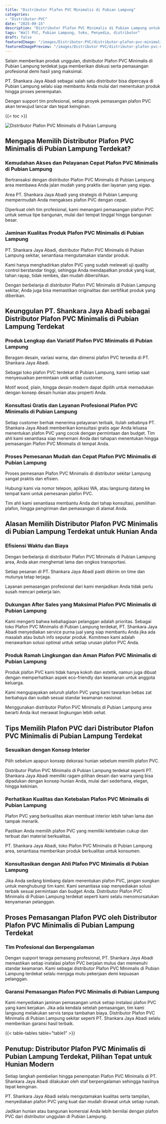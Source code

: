 ```yaml
---
title: "Distributor Plafon PVC Minimalis di Pubian Lampung"
categories:
- "Distributor-PVC"
date: "2025-09-15"
description: "Distributor Plafon PVC Minimalis di Pubian Lampung untuk hunian, perkantoran, serta gerai. Panel unggulan, variasi motif, warna elegan, dengan layanan pemasangan ditangani oleh tim berpengalaman serta garansi resmi!|Jasa penyediaan Plafon PVC Minimalis di Pubian Lampung bagi keperluan tempat tinggal, office, maupun ritel, dengan material berkualitas dan instalasi oleh tim profesional serta jaminan resmi.|Alternatif Plafon PVC Minimalis di Pubian Lampung yang terbukti untuk tempat tinggal, perkantoran, dan gerai, dengan material berkualitas dan penempatan dikerjakan oleh teknisi profesional serta garansi resmi.|Penyediaan Plafon PVC Minimalis di Pubian Lampung bagi tempat tinggal, perkantoran, dan ritel, dengan material berkualitas dan penempatan dikerjakan oleh teknisi berpengalaman, dilengkapi dengan garansi resmi.}"
tags: "Wall PVC, Pubian Lampung, toko, Penyedia, distributor"
draft: false
featuredImage: "/images/Distributor-PVC/distributor-plafon-pvc-minimalis-di-pubian-lampung.png"
featuredImagePreview: "/images/Distributor-PVC/distributor-plafon-pvc-minimalis-di-pubian-lampung.png"
---
```


Selain memberikan produk unggulan, distributor Plafon PVC Minimalis di Pubian Lampung terdekat juga memberikan diskusi serta pemasangan profesional demi hasil yang maksimal.

PT. Shankara Jaya Abadi sebagai salah satu distributor bisa dipercaya di Pubian Lampung selalu siap membantu Anda mulai dari menentukan produk hingga proses penempatan.

Dengan support tim profesional, setiap proyek pemasangan plafon PVC akan terwujud lancar dan tepat keinginan.

{{< toc >}}

![Distributor Plafon PVC Minimalis di Pubian Lampung](/images/Distributor-PVC/Distributor-Plafon-PVC-Minimalis-di-Pubian-Lampung.png)

## Mengapa Memilih Distributor Plafon PVC Minimalis di Pubian Lampung Terdekat?

### Kemudahan Akses dan Pelayanan Cepat Plafon PVC Minimalis di Pubian Lampung

Bertransaksi dengan distributor Plafon PVC Minimalis di Pubian Lampung area membawa Anda jalan mudah yang praktis dan layanan yang sigap.

Area PT. Shankara Jaya Abadi yang strategis di Pubian Lampung mempermudah Anda mengakses plafon PVC dengan cepat.

Diperkuat oleh tim profesional, kami menangani pemasangan plafon PVC untuk semua tipe bangunan, mulai dari tempat tinggal hingga bangunan besar.

### Jaminan Kualitas Produk Plafon PVC Minimalis di Pubian Lampung

PT. Shankara Jaya Abadi, distributor Plafon PVC Minimalis di Pubian Lampung sekitar, senantiasa mengutamakan standar produk.

Kami hanya menghadirkan plafon PVC yang sudah melewati uji quality control berstandar tinggi, sehingga Anda mendapatkan produk yang kuat, tahan rayap, tidak rembes, dan mudah dibersihkan.

Dengan berbelanja di distributor Plafon PVC Minimalis di Pubian Lampung sekitar, Anda juga bisa memastikan originalitas dan sertifikat produk yang diberikan.

## Keunggulan PT. Shankara Jaya Abadi sebagai Distributor Plafon PVC Minimalis di Pubian Lampung Terdekat

### Produk Lengkap dan Variatif Plafon PVC Minimalis di Pubian Lampung

Beragam desain, variasi warna, dan dimensi plafon PVC tersedia di PT. Shankara Jaya Abadi.

Sebagai toko plafon PVC terdekat di Pubian Lampung, kami setiap saat menyesuaikan permintaan unik setiap customer.

Motif wood, plain, hingga desain modern dapat dipilih untuk memadukan dengan konsep desain hunian atau properti Anda.

### Konsultasi Gratis dan Layanan Profesional Plafon PVC Minimalis di Pubian Lampung

Setiap customer berhak menerima pelayanan terbaik, itulah sebabnya PT. Shankara Jaya Abadi memberikan konsultasi gratis agar Anda leluasa menentukan plafon PVC yang cocok dengan permintaan dan budget. Tim ahli kami senantiasa siap menemani Anda dari tahapan menentukan hingga pemasangan Plafon PVC Minimalis di tempat Anda.

### Proses Pemesanan Mudah dan Cepat Plafon PVC Minimalis di Pubian Lampung

Proses pemesanan Plafon PVC Minimalis di distributor sekitar Lampung sangat praktis dan efisien.

Hubungi kami via nomor telepon, aplikasi WA, atau langsung datang ke tempat kami untuk pemesanan plafon PVC.

Tim ahli kami senantiasa membantu Anda dari tahap konsultasi, pemilihan plafon, hingga pengiriman dan pemasangan di alamat Anda.

## Alasan Memilih Distributor Plafon PVC Minimalis di Pubian Lampung Terdekat untuk Hunian Anda

### Efisiensi Waktu dan Biaya

Dengan berbelanja di distributor Plafon PVC Minimalis di Pubian Lampung area, Anda akan menghemat lama dan ongkos transportasi.

Setiap pesanan di PT. Shankara Jaya Abadi pasti dikirim on time dan mutunya tetap terjaga.

Layanan pemasangan profesional dari kami menjadikan Anda tidak perlu susah mencari pekerja lain.

### Dukungan After Sales yang Maksimal Plafon PVC Minimalis di Pubian Lampung

Kami mengerti bahwa kebahagiaan pelanggan adalah prioritas. Sebagai toko Plafon PVC Minimalis di Pubian Lampung terdekat, PT. Shankara Jaya Abadi menyediakan service purna jual yang siap membantu Anda jika ada masalah atau butuh info seputar produk. Komitmen kami adalah menawarkan solusi optimal untuk setiap urusan plafon PVC Anda.

### Produk Ramah Lingkungan dan Aman Plafon PVC Minimalis di Pubian Lampung

Produk plafon PVC kami tidak hanya kokoh dan estetik, namun juga dibuat dengan memperhatikan aspek eco-friendly dan keamanan untuk anggota keluarga.

Kami mengupayakan seluruh plafon PVC yang kami tawarkan bebas zat berbahaya dan sudah sesuai standar keamanan nasional.

Menggunakan distributor Plafon PVC Minimalis di Pubian Lampung area berarti Anda ikut merawat lingkungan lebih sehat.

## Tips Memilih Plafon PVC dari Distributor Plafon PVC Minimalis di Pubian Lampung Terdekat

### Sesuaikan dengan Konsep Interior

Pilih sebelum apapun konsep dekorasi hunian sebelum memilih plafon PVC.

Distributor Plafon PVC Minimalis di Pubian Lampung terdekat seperti PT. Shankara Jaya Abadi memiliki ragam pilihan desain dan warna yang bisa dipadukan dengan konsep hunian Anda, mulai dari sederhana, elegan, hingga kekinian.

### Perhatikan Kualitas dan Ketebalan Plafon PVC Minimalis di Pubian Lampung

Plafon PVC yang berkualitas akan membuat interior lebih tahan lama dan tampak menarik.

Pastikan Anda memilih plafon PVC yang memiliki ketebalan cukup dan terbuat dari material berkualitas.

PT. Shankara Jaya Abadi, toko Plafon PVC Minimalis di Pubian Lampung area, senantiasa memberikan produk berkualitas untuk konsumen.

### Konsultasikan dengan Ahli Plafon PVC Minimalis di Pubian Lampung

Jika Anda sedang bimbang dalam menentukan plafon PVC, jangan sungkan untuk menghubungi tim kami. Kami senantiasa siap menyediakan solusi terbaik sesuai permintaan dan budget Anda. Distributor Plafon PVC Minimalis di Pubian Lampung terdekat seperti kami selalu menomorsatukan kenyamanan pelanggan.

## Proses Pemasangan Plafon PVC oleh Distributor Plafon PVC Minimalis di Pubian Lampung Terdekat

### Tim Profesional dan Berpengalaman

Dengan support tenaga pemasang profesional, PT. Shankara Jaya Abadi memastikan setiap instalasi plafon PVC berjalan mulus dan memenuhi standar keamanan. Kami sebagai distributor Plafon PVC Minimalis di Pubian Lampung terdekat selalu menjaga mutu pekerjaan demi kepuasan pelanggan.

### Garansi Pemasangan Plafon PVC Minimalis di Pubian Lampung

Kami menyediakan jaminan pemasangan untuk setiap instalasi plafon PVC yang kami kerjakan. Jika ada kendala setelah pemasangan, tim kami langsung melakukan servis tanpa tambahan biaya. Distributor Plafon PVC Minimalis di Pubian Lampung sekitar seperti PT. Shankara Jaya Abadi selalu memberikan garansi hasil terbaik.

{{< table-tables table="table1" >}}

## Penutup: Distributor Plafon PVC Minimalis di Pubian Lampung Terdekat, Pilihan Tepat untuk Hunian Modern

Setiap langkah pembelian hingga penempatan Plafon PVC Minimalis di PT. Shankara Jaya Abadi dilakukan oleh staf berpengalaman sehingga hasilnya tepat keinginan.

PT. Shankara Jaya Abadi selalu mengutamakan kualitas serta tampilan, menyediakan plafon PVC yang kuat dan mudah dirawat untuk setiap rumah.

Jadikan hunian atau bangunan komersial Anda lebih bernilai dengan plafon PVC dari distributor unggulan di Pubian Lampung.
